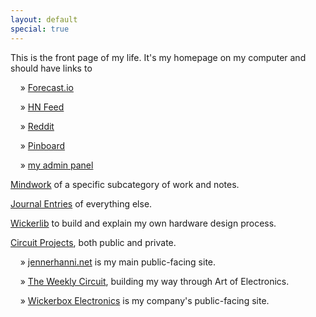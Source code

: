 ```yaml
---
layout: default 
special: true
---
```


This is the front page of my life. It's my homepage on my computer and should have links to

&nbsp; &nbsp; &raquo; <a href="http://forecast.io">Forecast.io</a>

&nbsp; &nbsp; &raquo; <a href="http://news.ycombinator.com">HN Feed</a>

&nbsp; &nbsp; &raquo; <a href="http://reddit.com">Reddit</a>

&nbsp; &nbsp; &raquo; <a href="https://pinboard.in/u:wicker">Pinboard</a>

&nbsp; &nbsp; &raquo; <a href="/admin/">my admin panel</a>


<a href="/mindwork/">Mindwork</a> of a specific subcategory of work and notes.

<a href="/journal/">Journal Entries</a> of everything else.

<a href="/wickerlib/">Wickerlib</a> to build and explain my own hardware design process.

<a href="/circuits/">Circuit Projects</a>, both public and private.

&nbsp; &nbsp; &raquo; <a href="http://jennerhanni.net">jennerhanni.net</a> is my main public-facing site.

&nbsp; &nbsp; &raquo; <a href="http://jennerhanni.net/the-weekly-circuit/">The Weekly Circuit</a>, building my way through Art of Electronics.

&nbsp; &nbsp; &raquo; <a href="http://wickerbox.net/">Wickerbox Electronics</a> is my company's public-facing site.

